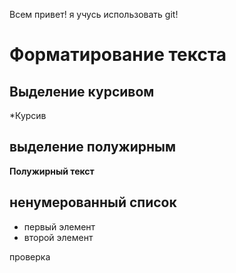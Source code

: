 Всем привет! я учусь использовать git!

# Форматирование текста
## Выделение курсивом
*Курсив

## выделение полужирным
**Полужирный текст**

## ненумерованный список
* первый элемент
* второй элемент


проверка